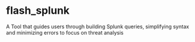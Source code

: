 # flash_splunk
A Tool that guides users through building Splunk queries, simplifying syntax and minimizing errors to focus on threat analysis
